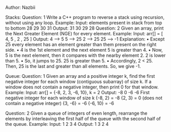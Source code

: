 Author: Nazbii

Stacks:
Question: 1
Write a C++ program to reverse a stack using recursion, without using any loop.
Example:
Input: elements present in stack from top to bottom 28 29 30 31
Output: 31 30 29 28 
Question: 2
Given an array, print the Next Greater Element (NGE) for every element.
Example:
Input: arr[] = [ 4, 5 , 2 , 25 ]
Output:  4      –>   5
               5      –>   25
               2      –>   25
              25     –>   -1
Explanation: 
•	Except 25 every element has an element greater than them present on the right side.
•	4 is the 1st element and the next element 5 is greater than 4.
•	Now, 5 is the next element, then it compares with the nearby element 2. 2 is lower than 5. 
•	So, it jumps to 25. 25 is greater than 5.
•	Accordingly, 2 < 25. Then, 25 is the last and greater than all elements. So, we give -1.

Queue:
Question: 1
Given an array and a positive integer k, find the first negative integer for each window (contiguous subarray) of size k. If a window does not contain a negative integer, then print 0 for that window.
Example: 
	Input: arr[] = {-8, 2, 3, -6, 10}, k = 2
Output: -8 0 -6 -6
First negative integer for each window of size k
{-8, 2} = -8
{2, 3} = 0 (does not contain a negative integer)
{3, -6} = -6
{-6, 10} = -6

Question: 2
	Given a queue of integers of even length, rearrange the elements by interleaving the first half of the queue with the second half of the queue.
Example:
	Input:  1 2 3 4
Output: 1 3 2 4

